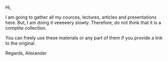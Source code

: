 Hi,

I am going to gather all my cources, lectures, articles and presentations here. But, I am doing it veeeeery slowly.
Therefore, do not think that it is a complite collection.

You can freely use these materials or any part of them if you provide a link to the original.

Regards,
Alexander
